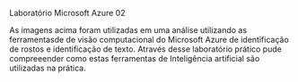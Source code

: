 Laboratório Microsoft Azure 02

As imagens acima foram utilizadas em uma análise utilizando as ferramentasde de visão computacional do Microsoft Azure de identificação de rostos e identificação de texto. 
Através desse laboratório prático pude compreeender como estas ferramentas de Inteligência artificial são utilizadas na prática.
